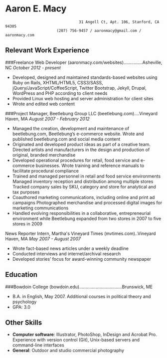 Aaron E. Macy
=============
                                     31 Angell Ct, Apt. 106, Stanford, CA 94305
                           (207) 756-9457 / aaronmacy@gmail.com / aaronmacy.com

Relevant Work Experience
------------------------
###Freelance Web Developer (aaronmacy.com/websites)...............Asheville, NC
*October 2012 - present*
- Developed, designed and maintained standards-based websites using Ruby on Rails, XHTML/HTML5, CSS3/SASS, jQuery/JavaScript/CoffeeScript, Twitter Bootstrap, Jekyll, Drupal, WordPress and PHP according to client needs
- Provided Linux web hosting and server administration for client sites
- Wrote and edited web content

###Project Manager, Beetlebung Group LLC (beetlebung.com)....Vineyard Haven, MA
*August 2007 - February 2012*
- Managed the creation, development and maintenance of beetlebung.com, Beetlebung’s e-commerce website. Wrote and published beetlebung.com and social media content
- Originated and developed product ideas as part of a creative team. Directed artists and manufacturers in the design and production of original, branded merchandise
- Developed operational procedures for retail, food service and e-commerce businesses. Wrote training and reference manuals to facilitate procedural compliance
- Trained and managed personnel in retail and food service environments
Managed inventory reception and distribution among multiple stores
Tracked company sales by SKU, category and store for analytical and tax purposes
- Coauthored marketing communications, including online and print ad campaigns
Photographed merchandise and processed digital images for marketing communications
- Handled evolving responsibilities in a collaborative, entrepreneurial environment while Beetlebung expanded from two stores in 2007 to five stores in 2009

News Reporter Intern, Martha's Vineyard Times (mvtimes.com)..Vineyard Haven, MA
*May 2007 - August 2007*
- Wrote fact-based news articles under a weekly deadline
- Conducted interviews and internet/archival research
- Developed stories’ focus for award-winning community newspaper

Education
---------
###Bowdoin College (bowdoin.edu)..................................Brunswick, ME
- B.A. in English, May 2007. Additional courses in political theory and psychology
- GPA: 3.0

Other Skills
------------
- **Computer software**: Illustrator, PhotoShop, InDesign and Acrobat Pro. Experience with version control (Git), Unix-based servers and command-line interfaces
- **General**: Outdoor and studio commercial photography
